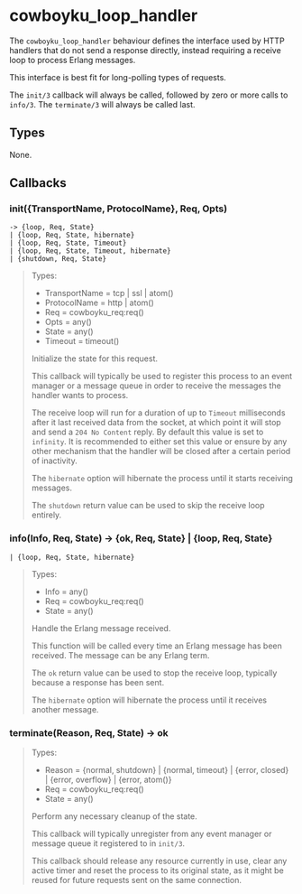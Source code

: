 cowboyku_loop_handler
===================

The `cowboyku_loop_handler` behaviour defines the interface used
by HTTP handlers that do not send a response directly, instead
requiring a receive loop to process Erlang messages.

This interface is best fit for long-polling types of requests.

The `init/3` callback will always be called, followed by zero
or more calls to `info/3`. The `terminate/3` will always be
called last.

Types
-----

None.

Callbacks
---------

### init({TransportName, ProtocolName}, Req, Opts)
	-> {loop, Req, State}
	| {loop, Req, State, hibernate}
	| {loop, Req, State, Timeout}
	| {loop, Req, State, Timeout, hibernate}
	| {shutdown, Req, State}

> Types:
>  *  TransportName = tcp | ssl | atom()
>  *  ProtocolName = http | atom()
>  *  Req = cowboyku_req:req()
>  *  Opts = any()
>  *  State = any()
>  *  Timeout = timeout()
>
> Initialize the state for this request.
>
> This callback will typically be used to register this process
> to an event manager or a message queue in order to receive
> the messages the handler wants to process.
>
> The receive loop will run for a duration of up to `Timeout`
> milliseconds after it last received data from the socket,
> at which point it will stop and send a `204 No Content` reply.
> By default this value is set to `infinity`. It is recommended
> to either set this value or ensure by any other mechanism
> that the handler will be closed after a certain period of
> inactivity.
>
> The `hibernate` option will hibernate the process until it
> starts receiving messages.
>
> The `shutdown` return value can be used to skip the receive
> loop entirely.

### info(Info, Req, State) -> {ok, Req, State} | {loop, Req, State}
	| {loop, Req, State, hibernate}

> Types:
>  *  Info = any()
>  *  Req = cowboyku_req:req()
>  *  State = any()
>
> Handle the Erlang message received.
>
> This function will be called every time an Erlang message
> has been received. The message can be any Erlang term.
>
> The `ok` return value can be used to stop the receive loop,
> typically because a response has been sent.
>
> The `hibernate` option will hibernate the process until
> it receives another message.

### terminate(Reason, Req, State) -> ok

> Types:
>  *  Reason = {normal, shutdown} | {normal, timeout} | {error, closed} | {error, overflow} | {error, atom()}
>  *  Req = cowboyku_req:req()
>  *  State = any()
>
> Perform any necessary cleanup of the state.
>
> This callback will typically unregister from any event manager
> or message queue it registered to in `init/3`.
>
> This callback should release any resource currently in use,
> clear any active timer and reset the process to its original
> state, as it might be reused for future requests sent on the
> same connection.
